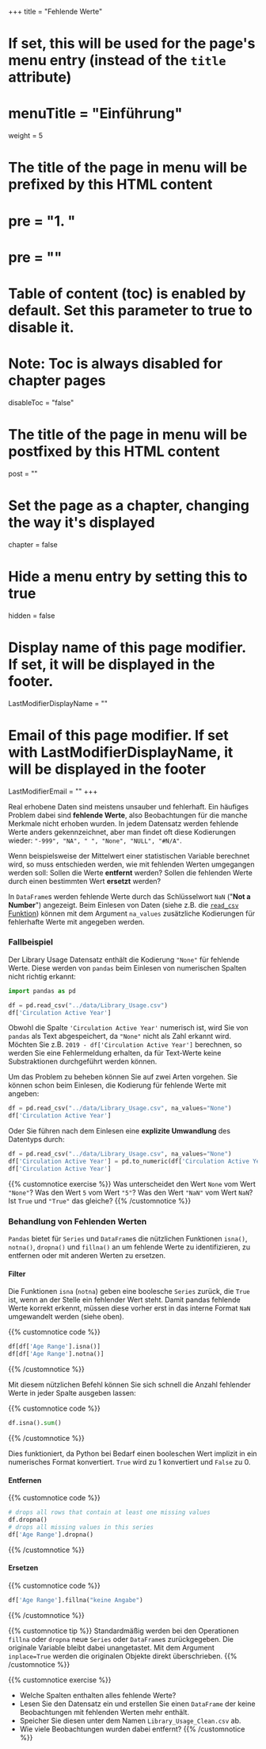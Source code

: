 +++
title = "Fehlende Werte"
# If set, this will be used for the page's menu entry (instead of the `title` attribute)
# menuTitle = "Einführung"
weight = 5
# The title of the page in menu will be prefixed by this HTML content
# pre = "<b>1. </b>"
# pre = "<i class='fab fa-github'></i>"
# Table of content (toc) is enabled by default. Set this parameter to true to disable it.
# Note: Toc is always disabled for chapter pages
disableToc = "false"

# The title of the page in menu will be postfixed by this HTML content
post = ""
# Set the page as a chapter, changing the way it's displayed
chapter = false
# Hide a menu entry by setting this to true
hidden = false
# Display name of this page modifier. If set, it will be displayed in the footer.
LastModifierDisplayName = ""
# Email of this page modifier. If set with LastModifierDisplayName, it will be displayed in the footer
LastModifierEmail = ""
+++

Real erhobene Daten sind meistens unsauber und fehlerhaft. Ein häufiges Problem dabei sind **fehlende Werte**, also Beobachtungen für die manche Merkmale nicht erhoben wurden. In jedem Datensatz werden fehlende Werte anders gekennzeichnet, aber man findet oft diese Kodierungen wieder: `"-999", "NA", " ", "None", "NULL", "#N/A"`.

Wenn beispielsweise der Mittelwert einer statistischen Variable berechnet wird, so muss entschieden werden, wie mit fehlenden Werten umgegangen werden soll: Sollen die Werte **entfernt** werden? Sollen die fehlenden Werte durch einen bestimmten Wert **ersetzt** werden?

In `DataFrame`s werden fehlende Werte durch das Schlüsselwort `NaN` ("**Not a Number**") angezeigt. Beim Einlesen von Daten (siehe z.B. die [`read_csv` Funktion](https://pandas.pydata.org/pandas-docs/stable/reference/api/pandas.read_csv.html)) können mit dem Argument `na_values` zusätzliche Kodierungen für fehlerhafte Werte mit angegeben werden.

### Fallbeispiel

Der Library Usage Datensatz enthält die Kodierung `"None"` für fehlende Werte. Diese werden von `pandas` beim Einlesen von numerischen Spalten nicht richtig erkannt:

```python
import pandas as pd

df = pd.read_csv("../data/Library_Usage.csv")
df['Circulation Active Year']
```
Obwohl die Spalte `'Circulation Active Year'` numerisch ist, wird Sie von `pandas` als Text abgespeichert, da `"None"` nicht als Zahl erkannt wird. Möchten Sie z.B. `2019 - df['Circulation Active Year']` berechnen, so werden Sie eine Fehlermeldung erhalten, da für Text-Werte keine Substraktionen durchgeführt werden können.

Um das Problem zu beheben können Sie auf zwei Arten vorgehen. Sie können schon beim Einlesen, die Kodierung für fehlende Werte mit angeben:

```python
df = pd.read_csv("../data/Library_Usage.csv", na_values="None")
df['Circulation Active Year']
```

Oder Sie führen nach dem Einlesen eine **explizite Umwandlung** des Datentyps durch:

```python
df = pd.read_csv("../data/Library_Usage.csv", na_values="None")
df['Circulation Active Year'] = pd.to_numeric(df['Circulation Active Year'], errors='coerce')
df['Circulation Active Year']
```

{{% customnotice exercise %}}
Was unterscheidet den Wert `None` vom Wert `"None"`? Was den Wert `5` vom Wert `"5"`? Was den Wert `"NaN"` vom Wert `NaN`? Ist `True` und `"True"` das gleiche?
{{% /customnotice %}}


### Behandlung von Fehlenden Werten

`Pandas` bietet für `Series` und `DataFrame`s die nützlichen Funktionen `isna()`, `notna()`, `dropna()` und `fillna()` an um fehlende Werte zu identifizieren, zu entfernen oder mit anderen Werten zu ersetzen.

#### Filter

Die Funktionen `isna` (`notna`) geben eine boolesche `Series` zurück, die `True` ist, wenn an der Stelle ein fehlender Wert steht. Damit pandas fehlende Werte korrekt erkennt, müssen diese vorher erst in das interne Format `NaN` umgewandelt werden (siehe oben). 


{{% customnotice code %}}
```python
df[df['Age Range'].isna()]
df[df['Age Range'].notna()]
```
{{% /customnotice %}}

Mit diesem nützlichen Befehl können Sie sich schnell die Anzahl fehlender Werte in jeder Spalte ausgeben lassen: 

{{% customnotice code %}}
```python
df.isna().sum()
```
{{% /customnotice %}}

Dies funktioniert, da Python bei Bedarf einen booleschen Wert implizit in ein numerisches Format konvertiert. `True` wird zu 1 konvertiert und `False` zu 0. 


#### Entfernen

{{% customnotice code %}}
```python
# drops all rows that contain at least one missing values
df.dropna()
# drops all missing values in this series
df['Age Range'].dropna()
```
{{% /customnotice %}}

#### Ersetzen

{{% customnotice code %}}
```python
df['Age Range'].fillna("keine Angabe")
```
{{% /customnotice %}}

{{% customnotice tip %}}
Standardmäßig werden bei den Operationen `fillna` oder `dropna` neue `Series` oder `DataFrame`s zurückgegeben. Die originale Variable bleibt dabei unangetastet. Mit dem Argument `inplace=True` werden die originalen Objekte direkt überschrieben.
{{% /customnotice %}}


{{% customnotice exercise %}}
- Welche Spalten enthalten alles fehlende Werte?
- Lesen Sie den Datensatz ein und erstellen Sie einen `DataFrame` der keine Beobachtungen mit fehlenden Werten mehr enthält.
- Speicher Sie diesen unter dem Namen `Library_Usage_Clean.csv` ab.
- Wie viele Beobachtungen wurden dabei entfernt?
{{% /customnotice %}}
